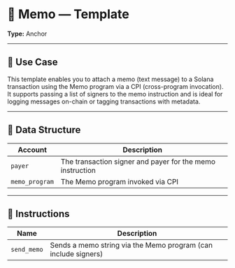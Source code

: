 # 🎯 Memo — Template

**Type:** Anchor

---

## 📘 Use Case

This template enables you to attach a memo (text message) to a Solana transaction using the Memo program via a CPI (cross-program invocation).  
It supports passing a list of signers to the memo instruction and is ideal for logging messages on-chain or tagging transactions with metadata.

---

## 🧱 Data Structure

| Account         | Description                                                |
|------------------|------------------------------------------------------------|
| `payer`          | The transaction signer and payer for the memo instruction |
| `memo_program`   | The Memo program invoked via CPI                           |

---

## 🧾 Instructions

| Name        | Description                                                  |
|-------------|--------------------------------------------------------------|
| `send_memo` | Sends a memo string via the Memo program (can include signers) |